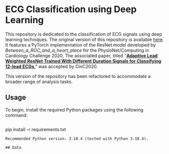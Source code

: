 # ECG Classification using Deep Learning

This repository is dedicated to the classification of ECG signals using deep learning techniques. 
The original version of this repository is available [here](https://github.com/ZhaoZhibin/Physionet2020model). 
It features a PyTorch implementation of the ResNet model developed by *Between_a_ROC_and_a_heart_place* for the PhysioNet/Computing in Cardiology Challenge 2020. 
The associated paper, titled "[**Adaptive Lead Weighted ResNet Trained With Different Duration Signals for Classifying 12-lead ECGs**](https://physionetchallenges.github.io/2020/papers/112.pdf)," was accepted by CinC2020.

This version of the repository has been refactored to accommodate a broader range of analysis tasks.

## Usage

To begin, install the required Python packages using the following command:

```shell

```
pip install -r requirements.txt
```
Recommended Python version: 3.10.4 (tested with Python 3.10.4).

## Data
